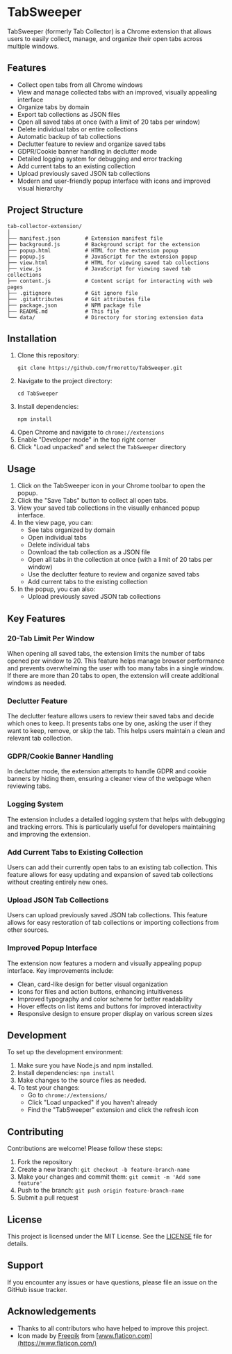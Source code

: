 # TabSweeper

TabSweeper (formerly Tab Collector) is a Chrome extension that allows users to easily collect, manage, and organize their open tabs across multiple windows.

## Features

- Collect open tabs from all Chrome windows
- View and manage collected tabs with an improved, visually appealing interface
- Organize tabs by domain
- Export tab collections as JSON files
- Open all saved tabs at once (with a limit of 20 tabs per window)
- Delete individual tabs or entire collections
- Automatic backup of tab collections
- Declutter feature to review and organize saved tabs
- GDPR/Cookie banner handling in declutter mode
- Detailed logging system for debugging and error tracking
- Add current tabs to an existing collection
- Upload previously saved JSON tab collections
- Modern and user-friendly popup interface with icons and improved visual hierarchy

## Project Structure

```
tab-collector-extension/
│
├── manifest.json        # Extension manifest file
├── background.js        # Background script for the extension
├── popup.html           # HTML for the extension popup
├── popup.js             # JavaScript for the extension popup
├── view.html            # HTML for viewing saved tab collections
├── view.js              # JavaScript for viewing saved tab collections
├── content.js           # Content script for interacting with web pages
├── .gitignore           # Git ignore file
├── .gitattributes       # Git attributes file
├── package.json         # NPM package file
├── README.md            # This file
└── data/                # Directory for storing extension data
```

## Installation

1. Clone this repository:
   ```
   git clone https://github.com/frmoretto/TabSweeper.git
   ```
2. Navigate to the project directory:
   ```
   cd TabSweeper
   ```
3. Install dependencies:
   ```
   npm install
   ```
4. Open Chrome and navigate to `chrome://extensions`
5. Enable "Developer mode" in the top right corner
6. Click "Load unpacked" and select the `TabSweeper` directory

## Usage

1. Click on the TabSweeper icon in your Chrome toolbar to open the popup.
2. Click the "Save Tabs" button to collect all open tabs.
3. View your saved tab collections in the visually enhanced popup interface.
4. In the view page, you can:
   - See tabs organized by domain
   - Open individual tabs
   - Delete individual tabs
   - Download the tab collection as a JSON file
   - Open all tabs in the collection at once (with a limit of 20 tabs per window)
   - Use the declutter feature to review and organize saved tabs
   - Add current tabs to the existing collection
5. In the popup, you can also:
   - Upload previously saved JSON tab collections

## Key Features

### 20-Tab Limit Per Window

When opening all saved tabs, the extension limits the number of tabs opened per window to 20. This feature helps manage browser performance and prevents overwhelming the user with too many tabs in a single window. If there are more than 20 tabs to open, the extension will create additional windows as needed.

### Declutter Feature

The declutter feature allows users to review their saved tabs and decide which ones to keep. It presents tabs one by one, asking the user if they want to keep, remove, or skip the tab. This helps users maintain a clean and relevant tab collection.

### GDPR/Cookie Banner Handling

In declutter mode, the extension attempts to handle GDPR and cookie banners by hiding them, ensuring a cleaner view of the webpage when reviewing tabs.

### Logging System

The extension includes a detailed logging system that helps with debugging and tracking errors. This is particularly useful for developers maintaining and improving the extension.

### Add Current Tabs to Existing Collection

Users can add their currently open tabs to an existing tab collection. This feature allows for easy updating and expansion of saved tab collections without creating entirely new ones.

### Upload JSON Tab Collections

Users can upload previously saved JSON tab collections. This feature allows for easy restoration of tab collections or importing collections from other sources.

### Improved Popup Interface

The extension now features a modern and visually appealing popup interface. Key improvements include:

- Clean, card-like design for better visual organization
- Icons for files and action buttons, enhancing intuitiveness
- Improved typography and color scheme for better readability
- Hover effects on list items and buttons for improved interactivity
- Responsive design to ensure proper display on various screen sizes

## Development

To set up the development environment:

1. Make sure you have Node.js and npm installed.
2. Install dependencies: `npm install`
3. Make changes to the source files as needed.
4. To test your changes:
   - Go to `chrome://extensions/`
   - Click "Load unpacked" if you haven't already
   - Find the "TabSweeper" extension and click the refresh icon

## Contributing

Contributions are welcome! Please follow these steps:

1. Fork the repository
2. Create a new branch: `git checkout -b feature-branch-name`
3. Make your changes and commit them: `git commit -m 'Add some feature'`
4. Push to the branch: `git push origin feature-branch-name`
5. Submit a pull request

## License

This project is licensed under the MIT License. See the [LICENSE](LICENSE) file for details.

## Support

If you encounter any issues or have questions, please file an issue on the GitHub issue tracker.

## Acknowledgements

- Thanks to all contributors who have helped to improve this project.
- Icon made by [Freepik](https://www.freepik.com) from [www.flaticon.com](https://www.flaticon.com/)